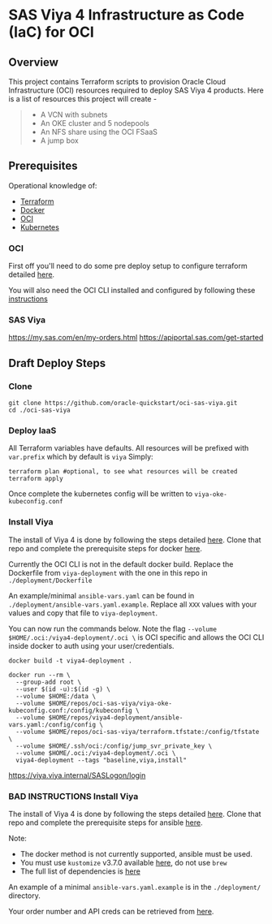 # SAS Viya 4 Infrastructure as Code (IaC) for OCI

## Overview

This project contains Terraform scripts to provision Oracle Cloud Infrastructure
(OCI) resources required to deploy SAS Viya 4 products. Here is a list of resources this project will create -

  >- A VCN with subnets
  >- An OKE cluster and 5 nodepools
  >- An NFS share using the OCI FSaaS
  >- A jump box

## Prerequisites
Operational knowledge of:

- [Terraform](https://www.terraform.io/intro/index.html)
- [Docker](https://www.docker.com/)
- [OCI](https://www.oracle.com/cloud/)
- [Kubernetes](https://kubernetes.io/docs/concepts/)

### OCI
First off you'll need to do some pre deploy setup to configure terraform detailed
[here](https://github.com/oracle/oci-quickstart-prerequisites).

You will also need the OCI CLI installed and configured by following these
[instructions](https://docs.oracle.com/en-us/iaas/Content/API/SDKDocs/cliinstall.htm)

### SAS Viya

https://my.sas.com/en/my-orders.html
https://apiportal.sas.com/get-started

## Draft Deploy Steps

### Clone
```
git clone https://github.com/oracle-quickstart/oci-sas-viya.git
cd ./oci-sas-viya
```

### Deploy IaaS
All Terraform variables have defaults. All resources will be prefixed with
`var.prefix` which by default is `viya` Simply:
```
terraform plan #optional, to see what resources will be created
terraform apply
```

Once complete the kubernetes config will be written to `viya-oke-kubeconfig.conf`

### Install Viya

The install of Viya 4 is done by following the steps detailed
[here](https://github.com/sassoftware/viya4-deployment). Clone that repo and
complete the prerequisite steps for docker [here](https://github.com/sassoftware/viya4-deployment/blob/main/docs/user/DockerUsage.md).


Currently the OCI CLI is not in the default docker build. Replace the Dockerfile from `viya-deployment` with the one in this
repo in `./deployment/Dockerfile`

An example/minimal `ansible-vars.yaml` can be found in `./deployment/ansible-vars.yaml.example`.
Replace all `XXX` values with your values and copy that file to `viya-deployment`.

You can now run the commands below. Note the flag `--volume $HOME/.oci:/viya4-deployment/.oci \`
is OCI specific and allows the OCI CLI inside docker to auth using your user/credentials.

```
docker build -t viya4-deployment .

docker run --rm \
  --group-add root \
  --user $(id -u):$(id -g) \
  --volume $HOME:/data \
  --volume $HOME/repos/oci-sas-viya/viya-oke-kubeconfig.conf:/config/kubeconfig \
  --volume $HOME/repos/viya4-deployment/ansible-vars.yaml:/config/config \
  --volume $HOME/repos/oci-sas-viya/terraform.tfstate:/config/tfstate \
  --volume $HOME/.ssh/oci:/config/jump_svr_private_key \
  --volume $HOME/.oci:/viya4-deployment/.oci \
  viya4-deployment --tags "baseline,viya,install"
```

https://viya.viya.internal/SASLogon/login

### BAD INSTRUCTIONS Install Viya

The install of Viya 4 is done by following the steps detailed
[here](https://github.com/sassoftware/viya4-deployment). Clone that repo and
complete the prerequisite steps for ansible [here](https://github.com/sassoftware/viya4-deployment#ansible-1).

Note:
- The docker method is not currently supported, ansible must be used.
- You must use `kustomize` v3.7.0 available [here](https://github.com/kubernetes-sigs/kustomize/releases/tag/kustomize%2Fv3.7.0), do not use `brew`
- The full list of dependencies is [here](https://github.com/sassoftware/viya4-deployment/blob/main/docs/DEPENDENCY-VERSIONS.md)

An example of a minimal `ansible-vars.yaml.example` is in the `./deployment/` directory.

Your order number and API creds can be retrieved from [here](https://apiportal.sas.com/get-started).
